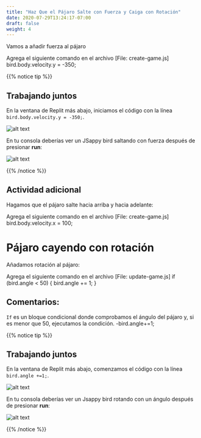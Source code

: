 ```yaml
---
title: "Haz Que el Pájaro Salte con Fuerza y Caiga con Rotación"
date: 2020-07-29T13:24:17-07:00
draft: false
weight: 4
---
```


Vamos a añadir fuerza al pájaro

Agrega el siguiente comando en el archivo [File: create-game.js]
    bird.body.velocity.y = -350;
    
{{% notice tip %}}

## Trabajando juntos

En la ventana de Replit más abajo, iniciamos el código con la línea `bird.body.velocity.y = -350;`.

![alt text](../img/jump_force.png "image to add gravity to the bird")

En tu consola deberías ver un JSappy bird saltando con fuerza después de presionar **run**:

![alt text](../img/jump_output.png "bird jumping with gravity")

{{% /notice %}}

## Actividad adicional

Hagamos que el pájaro salte hacia arriba y hacia adelante:

Agrega el siguiente comando en el archivo [File: create-game.js]
    bird.body.velocity.x = 100;

# Pájaro cayendo con rotación

Añadamos rotación al pájaro:

Agrega el siguiente comando en el archivo [File: update-game.js]
    if (bird.angle < 50) {
       bird.angle += 1;
    }

## Comentarios:

`If` es un bloque condicional donde comprobamos el ángulo del pájaro y, si es menor que 50, ejecutamos la condición.
   -bird.angle+=1;

{{% notice tip %}}

## Trabajando juntos

En la ventana de Replit más abajo, comenzamos el código con la línea `bird.angle +=1;`.

![alt text](../img/rotate.png "image to add rotation to the bird")

En tu consola deberías ver un Jsappy bird rotando con un ángulo después de presionar **run**:

![alt text](../img/rotate_output.png "bird rotating")

{{% /notice %}}

